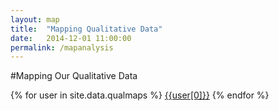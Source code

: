 ```yaml
---
layout: map
title:  "Mapping Qualitative Data"
date:   2014-12-01 11:00:00
permalink: /mapanalysis
---
```


#Mapping Our Qualitative Data

{% for user in site.data.qualmaps %}
<a href="{{site.baseurl}}/mapanalysis?user={{ user[0] }}">{{user[0]}}</a>
{% endfor %}

<!-- <nav id='filters' class='filter-ui'></nav> -->
<script src="{{site.baseurl}}/assets/js/qualitative_map.js">